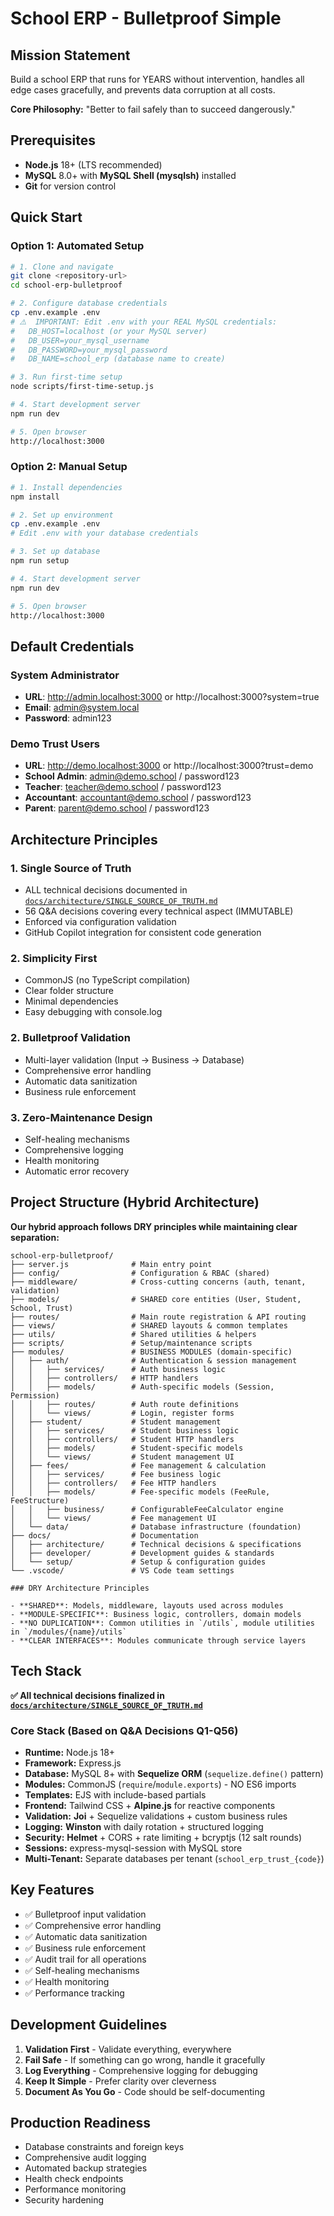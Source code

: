 # School ERP - Bulletproof Simple

## Mission Statement

Build a school ERP that runs for YEARS without intervention, handles all edge
cases gracefully, and prevents data corruption at all costs.

**Core Philosophy:** "Better to fail safely than to succeed dangerously."

## Prerequisites

- **Node.js** 18+ (LTS recommended)
- **MySQL** 8.0+ with **MySQL Shell (mysqlsh)** installed
- **Git** for version control

## Quick Start

### Option 1: Automated Setup

```bash
# 1. Clone and navigate
git clone <repository-url>
cd school-erp-bulletproof

# 2. Configure database credentials
cp .env.example .env
# ⚠️  IMPORTANT: Edit .env with your REAL MySQL credentials:
#   DB_HOST=localhost (or your MySQL server)
#   DB_USER=your_mysql_username
#   DB_PASSWORD=your_mysql_password
#   DB_NAME=school_erp (database name to create)

# 3. Run first-time setup
node scripts/first-time-setup.js

# 4. Start development server
npm run dev

# 5. Open browser
http://localhost:3000
```

### Option 2: Manual Setup

```bash
# 1. Install dependencies
npm install

# 2. Set up environment
cp .env.example .env
# Edit .env with your database credentials

# 3. Set up database
npm run setup

# 4. Start development server
npm run dev

# 5. Open browser
http://localhost:3000
```

## Default Credentials

### System Administrator

- **URL**: http://admin.localhost:3000 or http://localhost:3000?system=true
- **Email**: admin@system.local
- **Password**: admin123

### Demo Trust Users

- **URL**: http://demo.localhost:3000 or http://localhost:3000?trust=demo
- **School Admin**: admin@demo.school / password123
- **Teacher**: teacher@demo.school / password123
- **Accountant**: accountant@demo.school / password123
- **Parent**: parent@demo.school / password123

## Architecture Principles

### 1. Single Source of Truth

- ALL technical decisions documented in
  [`docs/architecture/SINGLE_SOURCE_OF_TRUTH.md`](docs/architecture/SINGLE_SOURCE_OF_TRUTH.md)
- 56 Q&A decisions covering every technical aspect (IMMUTABLE)
- Enforced via configuration validation
- GitHub Copilot integration for consistent code generation

### 2. Simplicity First

- CommonJS (no TypeScript compilation)
- Clear folder structure
- Minimal dependencies
- Easy debugging with console.log

### 2. Bulletproof Validation

- Multi-layer validation (Input → Business → Database)
- Comprehensive error handling
- Automatic data sanitization
- Business rule enforcement

### 3. Zero-Maintenance Design

- Self-healing mechanisms
- Comprehensive logging
- Health monitoring
- Automatic error recovery

## Project Structure (Hybrid Architecture)

**Our hybrid approach follows DRY principles while maintaining clear
separation:**

```
school-erp-bulletproof/
├── server.js              # Main entry point
├── config/                # Configuration & RBAC (shared)
├── middleware/            # Cross-cutting concerns (auth, tenant, validation)
├── models/                # SHARED core entities (User, Student, School, Trust)
├── routes/                # Main route registration & API routing
├── views/                 # SHARED layouts & common templates
├── utils/                 # Shared utilities & helpers
├── scripts/               # Setup/maintenance scripts
├── modules/               # BUSINESS MODULES (domain-specific)
│   ├── auth/              # Authentication & session management
│   │   ├── services/      # Auth business logic
│   │   ├── controllers/   # HTTP handlers
│   │   ├── models/        # Auth-specific models (Session, Permission)
│   │   ├── routes/        # Auth route definitions
│   │   └── views/         # Login, register forms
│   ├── student/           # Student management
│   │   ├── services/      # Student business logic
│   │   ├── controllers/   # Student HTTP handlers
│   │   ├── models/        # Student-specific models
│   │   └── views/         # Student management UI
│   ├── fees/              # Fee management & calculation
│   │   ├── services/      # Fee business logic
│   │   ├── controllers/   # Fee HTTP handlers
│   │   ├── models/        # Fee-specific models (FeeRule, FeeStructure)
│   │   ├── business/      # ConfigurableFeeCalculator engine
│   │   └── views/         # Fee management UI
│   └── data/              # Database infrastructure (foundation)
├── docs/                  # Documentation
│   ├── architecture/      # Technical decisions & specifications
│   ├── developer/         # Development guides & standards
│   └── setup/             # Setup & configuration guides
└── .vscode/               # VS Code team settings

### DRY Architecture Principles

- **SHARED**: Models, middleware, layouts used across modules
- **MODULE-SPECIFIC**: Business logic, controllers, domain models
- **NO DUPLICATION**: Common utilities in `/utils`, module utilities in `/modules/{name}/utils`
- **CLEAR INTERFACES**: Modules communicate through service layers
```

## Tech Stack

**✅ All technical decisions finalized in
[`docs/architecture/SINGLE_SOURCE_OF_TRUTH.md`](docs/architecture/SINGLE_SOURCE_OF_TRUTH.md)**

### Core Stack (Based on Q&A Decisions Q1-Q56)

- **Runtime:** Node.js 18+
- **Framework:** Express.js
- **Database:** MySQL 8+ with **Sequelize ORM** (`sequelize.define()` pattern)
- **Modules:** CommonJS (`require`/`module.exports`) - NO ES6 imports
- **Templates:** EJS with include-based partials
- **Frontend:** Tailwind CSS + **Alpine.js** for reactive components
- **Validation:** **Joi** + Sequelize validations + custom business rules
- **Logging:** **Winston** with daily rotation + structured logging
- **Security:** **Helmet** + CORS + rate limiting + bcryptjs (12 salt rounds)
- **Sessions:** express-mysql-session with MySQL store
- **Multi-Tenant:** Separate databases per tenant (`school_erp_trust_{code}`)

## Key Features

- ✅ Bulletproof input validation
- ✅ Comprehensive error handling
- ✅ Automatic data sanitization
- ✅ Business rule enforcement
- ✅ Audit trail for all operations
- ✅ Self-healing mechanisms
- ✅ Health monitoring
- ✅ Performance tracking

## Development Guidelines

1. **Validation First** - Validate everything, everywhere
2. **Fail Safe** - If something can go wrong, handle it gracefully
3. **Log Everything** - Comprehensive logging for debugging
4. **Keep It Simple** - Prefer clarity over cleverness
5. **Document As You Go** - Code should be self-documenting

## Production Readiness

- Database constraints and foreign keys
- Comprehensive audit logging
- Automated backup strategies
- Health check endpoints
- Performance monitoring
- Security hardening
